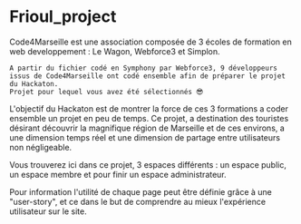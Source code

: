 # Frioul_project

  Code4Marseille est une association composée de 3 écoles de formation en web developpement : Le Wagon, Webforce3 et Simplon.
  
    A partir du fichier codé en Symphony par Webforce3, 9 développeurs issus de Code4Marseille ont codé ensemble afin de préparer le projet du Hackaton.
    Projet pour lequel vous avez été sélectionnés 😎
  L'objectif du Hackaton est de montrer la force de ces 3 formations a coder ensemble un projet en peu de temps.
  Ce projet, a destination des touristes désirant découvrir la magnifique région de Marseille et de ces environs, a une dimension temps réel et une dimension de partage entre utilisateurs non négligeable.
  
  
  Vous trouverez ici dans ce projet, 3 espaces différents : un espace public, un espace membre et pour finir un espace administrateur.
  
  Pour information l'utilité de chaque page peut être définie grâce à une "user-story", et ce dans le but de comprendre au mieux l'expérience utilisateur sur le site.
  
  
  
  
  
  
  

